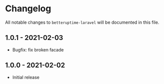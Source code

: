 # Changelog

All notable changes to `betteruptime-laravel` will be documented in this file.

## 1.0.1 - 2021-02-03

- Bugfix: fix broken facade

## 1.0.0 - 2021-02-02

- Initial release
